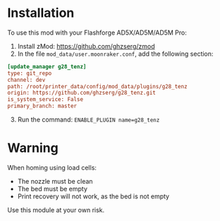# Installation

To use this mod with your Flashforge AD5X/AD5M/AD5M Pro:

1. Install zMod: https://github.com/ghzserg/zmod  
2. In the file ```mod_data/user.moonraker.conf```, add the following section:
```ini
[update_manager g28_tenz]
type: git_repo
channel: dev
path: /root/printer_data/config/mod_data/plugins/g28_tenz
origin: https://github.com/ghzserg/g28_tenz.git
is_system_service: False
primary_branch: master
```
3. Run the command: ```ENABLE_PLUGIN name=g28_tenz```

# Warning

When homing using load cells:
- The nozzle must be clean  
- The bed must be empty  
- Print recovery will not work, as the bed is not empty  

Use this module at your own risk.
